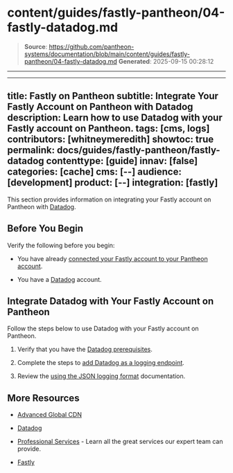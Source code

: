 # content/guides/fastly-pantheon/04-fastly-datadog.md

> **Source**: https://github.com/pantheon-systems/documentation/blob/main/content/guides/fastly-pantheon/04-fastly-datadog.md
> **Generated**: 2025-09-15 00:28:12

---

---
title: Fastly on Pantheon
subtitle: Integrate Your Fastly Account on Pantheon with Datadog
description: Learn how to use Datadog with your Fastly account on Pantheon.
tags: [cms, logs]
contributors: [whitneymeredith]
showtoc: true
permalink: docs/guides/fastly-pantheon/fastly-datadog
contenttype: [guide]
innav: [false]
categories: [cache]
cms: [--]
audience: [development]
product: [--]
integration: [fastly]
---

This section provides information on integrating your Fastly account on Pantheon with [Datadog](https://www.datadoghq.com/).

## Before You Begin

Verify the following before you begin:

- You have already [connected your Fastly account to your Pantheon account](/guides/fastly-pantheon/connect-fastly).

-  You have a [Datadog](https://www.datadoghq.com/) account.

## Integrate Datadog with Your Fastly Account on Pantheon

Follow the steps below to use Datadog with your Fastly account on Pantheon.

1. Verify that you have the [Datadog prerequisites](https://docs.fastly.com/en/guides/log-streaming-datadog#prerequisites).

1. Complete the steps to [add Datadog as a logging endpoint](https://docs.fastly.com/en/guides/log-streaming-datadog#adding-datadog-as-a-logging-endpoint).

1. Review the [using the JSON logging format](https://docs.fastly.com/en/guides/log-streaming-datadog#using-the-json-logging-format) documentation.

## More Resources

- [Advanced Global CDN](/guides/professional-services/advanced-global-cdn)

- [Datadog](https://www.datadoghq.com/)

- [Professional Services](/guides/professional-services) - Learn all the great services our expert team can provide.

- [Fastly](https://explore.fastly.com)
